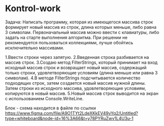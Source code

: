 # Kontrol-work
Задача: Написать программу, которая из имеющегося массива строк формирует новый массив из строк, длина которых меньше, либо равна 3 символам.
Первоначальный массив можно ввести с клавиатуры, либо задать на старте выполнения алгоритма. 
При решении не рекомендуется пользоваться коллекциями, лучше обойтись исключительно массивами.

1.Ввести строки через запятую. 
2.Введенная строка разбивается на массив строк.
3.Создаю метод FilterStrings, который принимает на вход исходный массив строк и возвращает новый массив, содержащий только строки, удовлетворяющие условиям (длина меньше или равна 3 символам).
4.В методе FilterStrings подсчитывается количество подходящих строк, затем создается новый массив нужной длины. Затем строки из исходного массива, удовлетворяющие условиям, копируются в новый массив.
5.Новый массив строк выводится на экран с использованием Console.WriteLine.

Блок - схема находится в файле по ссылки https://www.figma.com/file/A9O1TYt2LdeXKkEV49vYq2/Untitled?type=whiteboard&node-id=16%3A66&t=y78PYRuZwv1L4U3u-1

